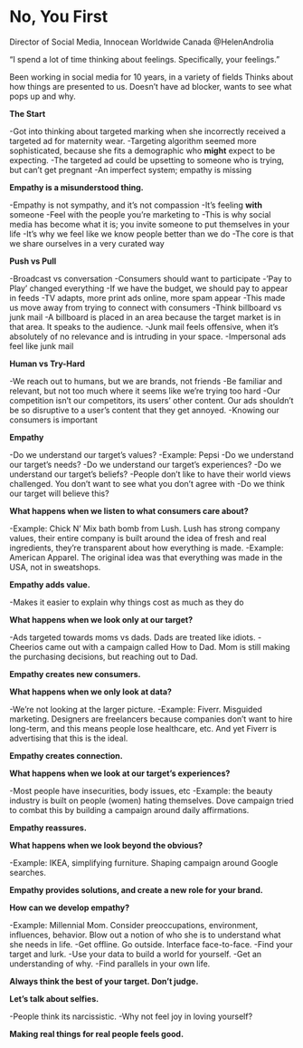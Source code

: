 # No, You First
Director of Social Media, Innocean Worldwide Canada
@HelenAndrolia

“I spend a lot of time thinking about feelings. Specifically, your feelings.”

Been working in social media for 10 years, in a variety of fields
Thinks about how things are presented to us. Doesn’t have ad blocker, wants to see what pops up and why.

**The Start**

  -Got into thinking about targeted marking when she incorrectly received a targeted ad for maternity wear.
  -Targeting algorithm seemed more sophisticated, because she fits a demographic who **might** expect to be expecting.
  -The targeted ad could be upsetting to someone who is trying, but can’t get pregnant
  -An imperfect system; empathy is missing

**Empathy is a misunderstood thing.**

  -Empathy is not sympathy, and it’s not compassion
  -It’s feeling **with** someone
  -Feel with the people you’re marketing to
  -This is why social media has become what it is; you invite someone to put themselves in your life
  -It’s why we feel like we know people better than we do
  -The core is that we share ourselves in a very curated way

**Push vs Pull**

  -Broadcast vs conversation
  -Consumers should want to participate
  -’Pay to Play’ changed everything
  -If we have the budget, we should pay to appear in feeds
  -TV adapts, more print ads online, more spam appear
  -This made us move away from trying to connect with consumers
  -Think billboard vs junk mail
    -A billboard is placed in an area because the target market is in that area. It speaks to the audience.
    -Junk mail feels offensive, when it’s absolutely of no relevance and is intruding in your space.
    -Impersonal ads feel like junk mail

**Human vs Try-Hard**

  -We reach out to humans, but we are brands, not friends
  -Be familiar and relevant, but not too much where it seems like we’re trying too hard
  -Our competition isn’t our competitors, its users’ other content. Our ads shouldn’t be so disruptive to a user’s content that they get annoyed.
  -Knowing our consumers is important

**Empathy**

  -Do we understand our target’s values?
    -Example: Pepsi
  -Do we understand our target’s needs?
  -Do we understand our target’s experiences?
  -Do we understand our target’s beliefs?
    -People don’t like to have their world views challenged. You don’t want to see what you don’t agree with
  -Do we think our target will believe this?

**What happens when we listen to what consumers care about?**

  -Example: Chick N’ Mix bath bomb from Lush. Lush has strong company values, their entire company is built around the idea of fresh and real ingredients, they’re transparent about how everything is made.
  -Example: American Apparel. The original idea was that everything was made in the USA, not in sweatshops.

**Empathy adds value.**

  -Makes it easier to explain why things cost as much as they do

**What happens when we look only at our target?**

  -Ads targeted towards moms vs dads. Dads are treated like idiots.
  -Cheerios came out with a campaign called How to Dad. Mom is still making the purchasing decisions, but reaching out to Dad.

**Empathy creates new consumers.**

**What happens when we only look at data?**

  -We’re not looking at the larger picture.
  -Example: Fiverr. Misguided marketing. Designers are freelancers because companies don’t want to hire long-term, and this means people lose healthcare, etc. And yet Fiverr is advertising that this is the ideal.

**Empathy creates connection.**

**What happens when we look at our target’s experiences?**

  -Most people have insecurities, body issues, etc
  -Example: the beauty industry is built on people (women) hating themselves. Dove campaign tried to combat this by building a campaign around daily affirmations.

**Empathy reassures.**

**What happens when we look beyond the obvious?**

  -Example: IKEA, simplifying furniture. Shaping campaign around Google searches.

**Empathy provides solutions, and create a new role for your brand.**

**How can we develop empathy?**

  -Example: Millennial Mom. Consider preoccupations, environment, influences, behavior. Blow out a notion of who she is to understand what she needs in life.
  -Get offline. Go outside. Interface face-to-face.
  -Find your target and lurk.
  -Use your data to build a world for yourself.
  -Get an understanding of why.
  -Find parallels in your own life.

**Always think the best of your target. Don’t judge.**

**Let’s talk about selfies.**

  -People think its narcissistic. 
  -Why not feel joy in loving yourself?

**Making real things for real people feels good.**

